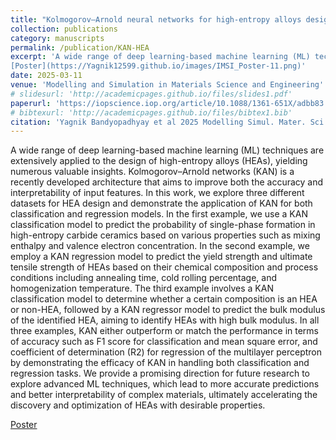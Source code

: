 ```yaml
---
title: "Kolmogorov–Arnold neural networks for high-entropy alloys design"
collection: publications
category: manuscripts
permalink: /publication/KAN-HEA
excerpt: 'A wide range of deep learning-based machine learning (ML) techniques are extensively applied to the design of high-entropy alloys (HEAs), yielding numerous valuable insights. Kolmogorov–Arnold networks (KAN) is a recently developed architecture that aims to improve both the accuracy and interpretability of input features. In this work, we explore three different datasets for HEA design and demonstrate the application of KAN for both classification and regression models. In the first example, we use a KAN classification model to predict the probability of single-phase formation in high-entropy carbide ceramics based on various properties such as mixing enthalpy and valence electron concentration. In the second example, we employ a KAN regression model to predict the yield strength and ultimate tensile strength of HEAs based on their chemical composition and process conditions including annealing time, cold rolling percentage, and homogenization temperature. The third example involves a KAN classification model to determine whether a certain composition is an HEA or non-HEA, followed by a KAN regressor model to predict the bulk modulus of the identified HEA, aiming to identify HEAs with high bulk modulus. In all three examples, KAN either outperform or match the performance in terms of accuracy such as F1 score for classification and mean square error, and coefficient of determination (R2) for regression of the multilayer perceptron by demonstrating the efficacy of KAN in handling both classification and regression tasks. We provide a promising direction for future research to explore advanced ML techniques, which lead to more accurate predictions and better interpretability of complex materials, ultimately accelerating the discovery and optimization of HEAs with desirable properties.
[Poster](https://Yagnik12599.github.io/images/IMSI_Poster-11.png)'
date: 2025-03-11
venue: 'Modelling and Simulation in Materials Science and Engineering'
# slidesurl: 'http://academicpages.github.io/files/slides1.pdf'
paperurl: 'https://iopscience.iop.org/article/10.1088/1361-651X/adbb83'
# bibtexurl: 'http://academicpages.github.io/files/bibtex1.bib'
citation: 'Yagnik Bandyopadhyay et al 2025 Modelling Simul. Mater. Sci. Eng. 33 035005'
---
```

A wide range of deep learning-based machine learning (ML) techniques are extensively applied to the design of high-entropy alloys (HEAs), yielding numerous valuable insights. Kolmogorov–Arnold networks (KAN) is a recently developed architecture that aims to improve both the accuracy and interpretability of input features. In this work, we explore three different datasets for HEA design and demonstrate the application of KAN for both classification and regression models. In the first example, we use a KAN classification model to predict the probability of single-phase formation in high-entropy carbide ceramics based on various properties such as mixing enthalpy and valence electron concentration. In the second example, we employ a KAN regression model to predict the yield strength and ultimate tensile strength of HEAs based on their chemical composition and process conditions including annealing time, cold rolling percentage, and homogenization temperature. The third example involves a KAN classification model to determine whether a certain composition is an HEA or non-HEA, followed by a KAN regressor model to predict the bulk modulus of the identified HEA, aiming to identify HEAs with high bulk modulus. In all three examples, KAN either outperform or match the performance in terms of accuracy such as F1 score for classification and mean square error, and coefficient of determination (R2) for regression of the multilayer perceptron by demonstrating the efficacy of KAN in handling both classification and regression tasks. We provide a promising direction for future research to explore advanced ML techniques, which lead to more accurate predictions and better interpretability of complex materials, ultimately accelerating the discovery and optimization of HEAs with desirable properties.

[Poster](https://Yagnik12599.github.io/images/IMSI_Poster-11.png)